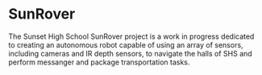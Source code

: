 # SunRover

The Sunset High School SunRover project is a work in progress dedicated to creating an autonomous robot capable of using an array of sensors, including cameras and IR depth sensors, to navigate the halls of SHS and perform messanger and package transportation tasks.
